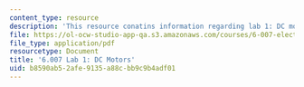 ```yaml
---
content_type: resource
description: 'This resource conatins information regarding lab 1: DC motors.'
file: https://ol-ocw-studio-app-qa.s3.amazonaws.com/courses/6-007-electromagnetic-energy-from-motors-to-lasers-spring-2011/b8590ab52afe9135a88cbb9c9b4adf01_MIT6_007S11_lab1.pdf
file_type: application/pdf
resourcetype: Document
title: '6.007 Lab 1: DC Motors'
uid: b8590ab5-2afe-9135-a88c-bb9c9b4adf01
---
```

